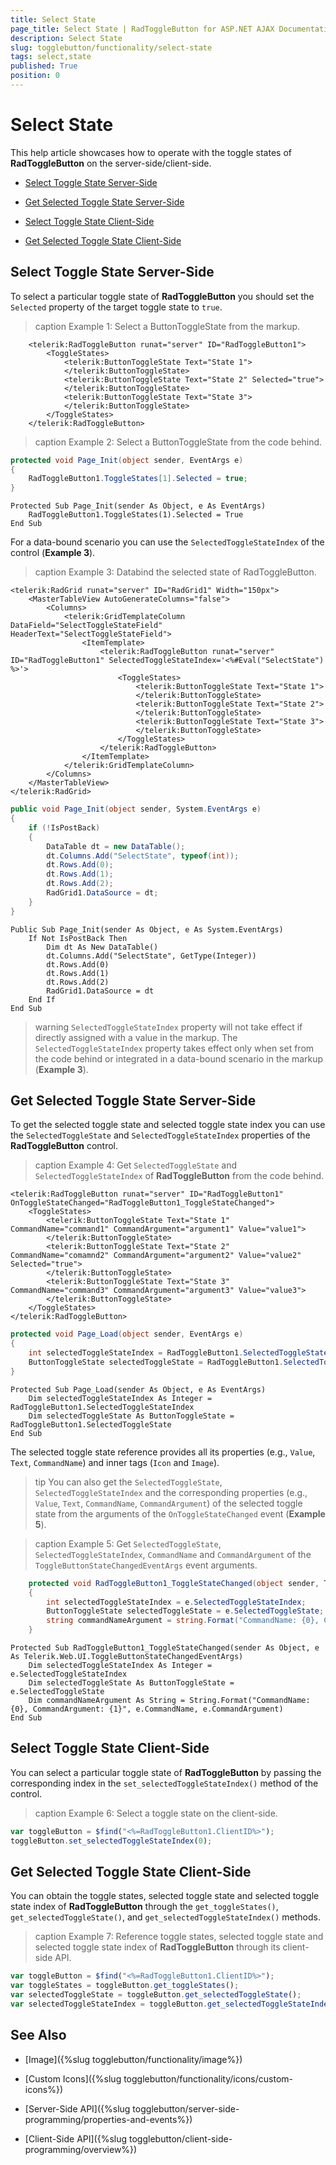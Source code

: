 ```yaml
---
title: Select State
page_title: Select State | RadToggleButton for ASP.NET AJAX Documentation
description: Select State
slug: togglebutton/functionality/select-state
tags: select,state
published: True
position: 0
---
```


# Select State

This help article showcases how to operate with the toggle states of **RadToggleButton** on the server-side/client-side.

* [Select Toggle State Server-Side](#select-toggle-state-server-side)

* [Get Selected Toggle State Server-Side](#get-selected-toggle-state-server-side)

* [Select Toggle State Client-Side](#select-toggle-state-client-side)

* [Get Selected Toggle State Client-Side](#get-selected-toggle-state-client-side)

## Select Toggle State Server-Side

To select a particular toggle state of **RadToggleButton** you should set the `Selected` property of the target toggle state to `true`.

>caption Example 1: Select a ButtonToggleState from the markup. 

````ASP.NET
	<telerik:RadToggleButton runat="server" ID="RadToggleButton1">
		<ToggleStates>
			<telerik:ButtonToggleState Text="State 1">
			</telerik:ButtonToggleState>
			<telerik:ButtonToggleState Text="State 2" Selected="true">
			</telerik:ButtonToggleState>
			<telerik:ButtonToggleState Text="State 3">
			</telerik:ButtonToggleState>
		</ToggleStates>
	</telerik:RadToggleButton>
```` 

>caption Example 2: Select a ButtonToggleState from the code behind. 

````C#
protected void Page_Init(object sender, EventArgs e)
{
	RadToggleButton1.ToggleStates[1].Selected = true;
}
````
````VB
Protected Sub Page_Init(sender As Object, e As EventArgs)
	RadToggleButton1.ToggleStates(1).Selected = True
End Sub
````

For a data-bound scenario you can use the `SelectedToggleStateIndex` of the control (**Example 3**).

>caption Example 3: Databind the selected state of RadToggleButton.

````ASP.NET
<telerik:RadGrid runat="server" ID="RadGrid1" Width="150px">
	<MasterTableView AutoGenerateColumns="false">
		<Columns>
			<telerik:GridTemplateColumn DataField="SelectToggleStateField" HeaderText="SelectToggleStateField">
				<ItemTemplate>
					<telerik:RadToggleButton runat="server" ID="RadToggleButton1" SelectedToggleStateIndex='<%#Eval("SelectState") %>'>
						<ToggleStates>
							<telerik:ButtonToggleState Text="State 1">
							</telerik:ButtonToggleState>
							<telerik:ButtonToggleState Text="State 2">
							</telerik:ButtonToggleState>
							<telerik:ButtonToggleState Text="State 3">
							</telerik:ButtonToggleState>
						</ToggleStates>
					</telerik:RadToggleButton>
				</ItemTemplate>
			</telerik:GridTemplateColumn>
		</Columns>
	</MasterTableView>
</telerik:RadGrid>
```` 
````C#
public void Page_Init(object sender, System.EventArgs e)
{
	if (!IsPostBack)
	{
		DataTable dt = new DataTable();
		dt.Columns.Add("SelectState", typeof(int));
		dt.Rows.Add(0);
		dt.Rows.Add(1);
		dt.Rows.Add(2);
		RadGrid1.DataSource = dt;
	}
}
````
````VB
Public Sub Page_Init(sender As Object, e As System.EventArgs)
	If Not IsPostBack Then
		Dim dt As New DataTable()
		dt.Columns.Add("SelectState", GetType(Integer))
		dt.Rows.Add(0)
		dt.Rows.Add(1)
		dt.Rows.Add(2)
		RadGrid1.DataSource = dt
	End If
End Sub
````

>warning `SelectedToggleStateIndex` property will not take effect if directly assigned with a value in the markup. The `SelectedToggleStateIndex` property takes effect only when set from the code behind or integrated in a data-bound scenario in the markup (**Example 3**). 

## Get Selected Toggle State Server-Side

To get the selected toggle state and selected toggle state index you can use the `SelectedToggleState` and `SelectedToggleStateIndex` properties of the **RadToggleButton** control.

>caption Example 4: Get `SelectedToggleState` and `SelectedToggleStateIndex` of **RadToggleButton** from the code behind. 

````ASP.NET
<telerik:RadToggleButton runat="server" ID="RadToggleButton1" OnToggleStateChanged="RadToggleButton1_ToggleStateChanged">
	<ToggleStates>
		<telerik:ButtonToggleState Text="State 1" CommandName="command1" CommandArgument="argument1" Value="value1">
		</telerik:ButtonToggleState>
		<telerik:ButtonToggleState Text="State 2" CommandName="comamnd2" CommandArgument="argument2" Value="value2" Selected="true">
		</telerik:ButtonToggleState>
		<telerik:ButtonToggleState Text="State 3" CommandName="command3" CommandArgument="argument3" Value="value3">
		</telerik:ButtonToggleState>
	</ToggleStates>
</telerik:RadToggleButton>
````

````C#
protected void Page_Load(object sender, EventArgs e)
{
	int selectedToggleStateIndex = RadToggleButton1.SelectedToggleStateIndex;
	ButtonToggleState selectedToggleState = RadToggleButton1.SelectedToggleState;
}
````
````VB
Protected Sub Page_Load(sender As Object, e As EventArgs)
	Dim selectedToggleStateIndex As Integer = RadToggleButton1.SelectedToggleStateIndex
	Dim selectedToggleState As ButtonToggleState = RadToggleButton1.SelectedToggleState
End Sub
````

The selected toggle state reference provides all its properties (e.g., `Value`, `Text`, `CommandName`) and inner tags (`Icon` and `Image`).

>tip You can also get the `SelectedToggleState`, `SelectedToggleStateIndex` and the corresponding properties (e.g., `Value`, `Text`, `CommandName`, `CommandArgument`) of the selected toggle state from the arguments of the `OnToggleStateChanged` event (**Example 5**).

>caption Example 5: Get `SelectedToggleState`, `SelectedToggleStateIndex`, `CommandName` and `CommandArgument` of the `ToggleButtonStateChangedEventArgs` event arguments. 


````C#
	protected void RadToggleButton1_ToggleStateChanged(object sender, Telerik.Web.UI.ToggleButtonStateChangedEventArgs e)
	{
		int selectedToggleStateIndex = e.SelectedToggleStateIndex;
		ButtonToggleState selectedToggleState = e.SelectedToggleState;
		string commandNameArgument = string.Format("CommandName: {0}, CommandArgument: {1}", e.CommandName, e.CommandArgument);
	}
````
````VB
Protected Sub RadToggleButton1_ToggleStateChanged(sender As Object, e As Telerik.Web.UI.ToggleButtonStateChangedEventArgs)
	Dim selectedToggleStateIndex As Integer = e.SelectedToggleStateIndex
	Dim selectedToggleState As ButtonToggleState = e.SelectedToggleState
	Dim commandNameArgument As String = String.Format("CommandName: {0}, CommandArgument: {1}", e.CommandName, e.CommandArgument)
End Sub
````

## Select Toggle State Client-Side

You can select a particular toggle state of **RadToggleButton** by passing the corresponding index in the `set_selectedToggleStateIndex()` method of the control.

>caption Example 6: Select a toggle state on the client-side.

````JavaScript
var toggleButton = $find("<%=RadToggleButton1.ClientID%>");
toggleButton.set_selectedToggleStateIndex(0);
````


## Get Selected Toggle State Client-Side

You can obtain the toggle states, selected toggle state and selected toggle state index of **RadToggleButton** through the `get_toggleStates()`, `get_selectedToggleState()`, and `get_selectedToggleStateIndex()` methods.

>caption Example 7: Reference toggle states, selected toggle state and selected toggle state index of **RadToggleButton** through its client-side API. 

````JavaScript
var toggleButton = $find("<%=RadToggleButton1.ClientID%>");
var toggleStates = toggleButton.get_toggleStates();
var selectedToggleState = toggleButton.get_selectedToggleState();
var selectedToggleStateIndex = toggleButton.get_selectedToggleStateIndex();
````


## See Also

 * [Image]({%slug togglebutton/functionality/image%})
 
 * [Custom Icons]({%slug togglebutton/functionality/icons/custom-icons%})

 * [Server-Side API]({%slug togglebutton/server-side-programming/properties-and-events%})
 
 * [Client-Side API]({%slug togglebutton/client-side-programming/overview%})
